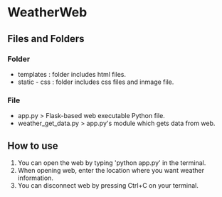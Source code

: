 # WeatherWeb

## Files and Folders

### Folder
* templates : folder includes html files.
* static - css : folder includes css files and inmage file.
### File
* app.py > Flask-based web executable Python file.
* weather_get_data.py > app.py's module which gets data from web.

## How to use

1. You can open the web by typing 'python app.py' in the terminal.  
2. When opening web, enter the location where you want weather information.
3. You can disconnect web by pressing Ctrl+C on your terminal.
